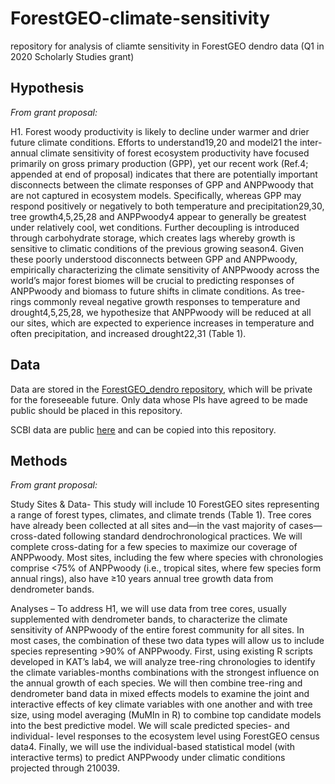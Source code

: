 # ForestGEO-climate-sensitivity
repository for analysis of cliamte sensitivity in ForestGEO dendro data (Q1 in 2020 Scholarly Studies grant)

## Hypothesis
*From grant proposal:*

H1. Forest woody productivity is likely to decline under warmer and drier future climate conditions. Efforts to understand19,20 and model21 the inter-annual climate sensitivity of forest ecosystem productivity have focused primarily on gross primary production (GPP), yet our recent work (Ref.4; appended at end of proposal) indicates that there are potentially important disconnects between the climate responses of GPP and ANPPwoody that are not captured in ecosystem models. Specifically, whereas GPP may respond positively or negatively to both temperature and precipitation29,30, tree growth4,5,25,28 and ANPPwoody4 appear to generally be greatest under relatively cool, wet conditions. Further decoupling is introduced through carbohydrate storage, which creates lags whereby growth is sensitive to climatic conditions of the previous growing season4. Given these poorly understood disconnects between GPP and ANPPwoody, empirically characterizing the climate sensitivity of ANPPwoody across the world’s major forest biomes will be crucial to predicting responses of ANPPwoody and biomass to future shifts in climate conditions. As tree-rings commonly reveal negative growth responses to temperature and drought4,5,25,28, we hypothesize that ANPPwoody will be reduced at all our sites, which are expected to experience increases in temperature and often precipitation, and increased drought22,31 (Table 1). 

## Data
Data are stored in the [ForestGEO_dendro repository](https://github.com/EcoClimLab/ForestGEO_dendro), which will be private for the foreseeable future. Only data whose PIs have agreed to be made public should be placed in this repository.

SCBI data are public [here](https://github.com/SCBI-ForestGEO/SCBI-ForestGEO-Data/tree/master/tree_cores) and can be copied into this repository.

## Methods
*From grant proposal:*

Study Sites & Data- This study will include 10 ForestGEO sites representing a range of forest types, climates, and climate trends (Table 1). Tree cores have already been collected at all sites and—in the vast majority of cases—cross-dated following standard dendrochronological practices. We will complete cross-dating for a few species to maximize our coverage of ANPPwoody. Most sites, including the few where species with chronologies comprise <75% of ANPPwoody (i.e., tropical sites, where few species form annual rings), also have ≥10 years annual tree growth data from dendrometer bands. 

Analyses – To address H1, we will use data from tree cores, usually supplemented with dendrometer bands, to characterize the climate sensitivity of ANPPwoody of the entire forest community for all sites. In most cases, the combination of these two data types will allow us to include species representing >90% of ANPPwoody. First, using existing R scripts developed in KAT’s lab4, we will analyze tree-ring chronologies to identify the climate variables-months combinations with the strongest influence on the annual growth of each species. We will then combine tree-ring and dendrometer band data in mixed effects models to examine the joint and interactive effects of key climate variables with one another and with tree size, using model averaging (MuMln in R) to combine top candidate models into the best predictive model. We will scale predicted species- and individual- level responses to the ecosystem level using ForestGEO census data4. Finally, we will use the individual-based statistical model (with interactive terms) to predict ANPPwoody under climatic conditions projected through 210039.
